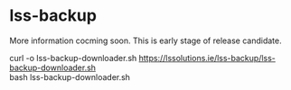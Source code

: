 # lss-backup

More information cocming soon. This is early stage of release candidate.

curl -o lss-backup-downloader.sh https://lssolutions.ie/lss-backup/lss-backup-downloader.sh <br>
bash  lss-backup-downloader.sh
